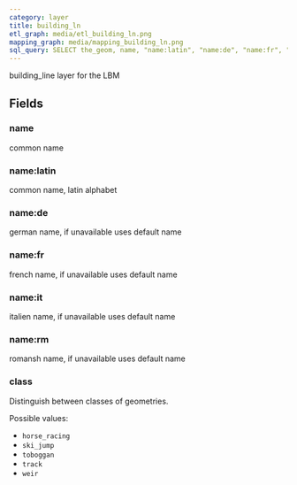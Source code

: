 ```yaml
---
category: layer
title: building_ln
etl_graph: media/etl_building_ln.png
mapping_graph: media/mapping_building_ln.png
sql_query: SELECT the_geom, name, "name:latin", "name:de", "name:fr", "name:it", "name:rm", class FROM lbm.layer_building_ln(ST_SetSRID('BOX3D(-20037508.34 -20037508.34, 20037508.34 20037508.34)'::box3d, 3857 ), 14)
---
```

building_line layer for the LBM

## Fields

### name

common name

### name:latin

common name, latin alphabet

### name:de

german name, if unavailable uses default name

### name:fr

french name, if unavailable uses default name

### name:it

italien name, if unavailable uses default name

### name:rm

romansh name, if unavailable uses default name

### class

Distinguish between classes of geometries.

Possible values:

- `horse_racing`
- `ski_jump`
- `toboggan`
- `track`
- `weir`





